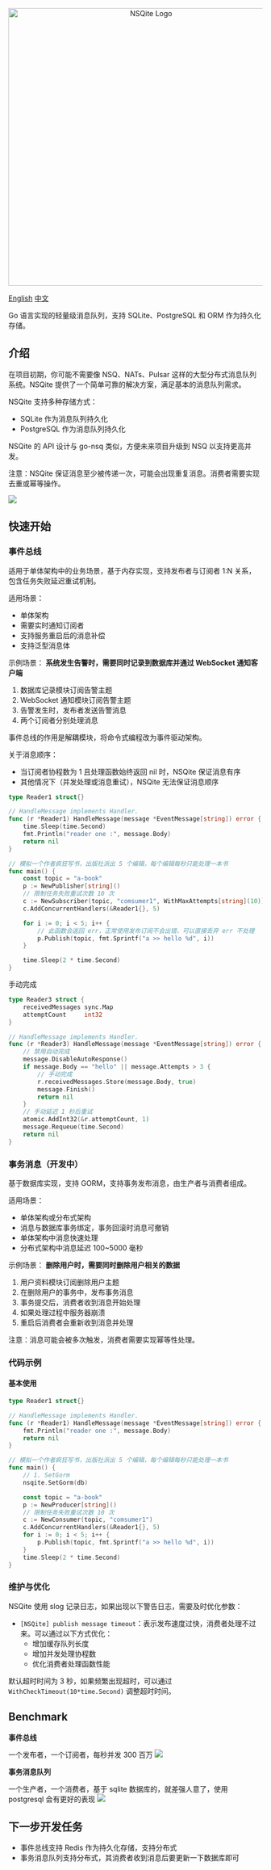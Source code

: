 
<p align="center">
    <img src="logo.webp" alt="NSQite Logo" width="550"/>
</p>

[English](./README.md) [中文](./README.md)

Go 语言实现的轻量级消息队列，支持 SQLite、PostgreSQL 和 ORM 作为持久化存储。

## 介绍

在项目初期，你可能不需要像 NSQ、NATs、Pulsar 这样的大型分布式消息队列系统。NSQite 提供了一个简单可靠的解决方案，满足基本的消息队列需求。

NSQite 支持多种存储方式：
- SQLite 作为消息队列持久化
- PostgreSQL 作为消息队列持久化

NSQite 的 API 设计与 go-nsq 类似，方便未来项目升级到 NSQ 以支持更高并发。

注意：NSQite 保证消息至少被传递一次，可能会出现重复消息。消费者需要实现去重或幂等操作。

![](./docs/1.gif)

## 快速开始

### 事件总线

适用于单体架构中的业务场景，基于内存实现，支持发布者与订阅者 1:N 关系，包含任务失败延迟重试机制。

适用场景：
+ 单体架构
+ 需要实时通知订阅者
+ 支持服务重启后的消息补偿
+ 支持泛型消息体

示例场景：
**系统发生告警时，需要同时记录到数据库并通过 WebSocket 通知客户端**

1. 数据库记录模块订阅告警主题
2. WebSocket 通知模块订阅告警主题
3. 告警发生时，发布者发送告警消息
4. 两个订阅者分别处理消息

事件总线的作用是解耦模块，将命令式编程改为事件驱动架构。

关于消息顺序：
- 当订阅者协程数为 1 且处理函数始终返回 nil 时，NSQite 保证消息有序
- 其他情况下（并发处理或消息重试），NSQite 无法保证消息顺序

```go
type Reader1 struct{}

// HandleMessage implements Handler.
func (r *Reader1) HandleMessage(message *EventMessage[string]) error {
	time.Sleep(time.Second)
	fmt.Println("reader one :", message.Body)
	return nil
}

// 模拟一个作者疯狂写书，出版社派出 5 个编辑，每个编辑每秒只能处理一本书
func main() {
	const topic = "a-book"
	p := NewPublisher[string]()
	// 限制任务失败重试次数 10 次
	c := NewSubscriber(topic, "comsumer1", WithMaxAttempts[string](10))
	c.AddConcurrentHandlers(&Reader1{}, 5)

	for i := 0; i < 5; i++ {
		// 此函数会返回 err，正常使用发布订阅不会出错，可以直接丢弃 err 不处理
		p.Publish(topic, fmt.Sprintf("a >> hello %d", i))
	}

	time.Sleep(2 * time.Second)
}

```

手动完成
```go
type Reader3 struct {
	receivedMessages sync.Map
	attemptCount     int32
}

// HandleMessage implements Handler.
func (r *Reader3) HandleMessage(message *EventMessage[string]) error {
	// 禁用自动完成
	message.DisableAutoResponse()
	if message.Body == "hello" || message.Attempts > 3 {
		// 手动完成
		r.receivedMessages.Store(message.Body, true)
		message.Finish()
		return nil
	}
	// 手动延迟 1 秒后重试
	atomic.AddInt32(&r.attemptCount, 1)
	message.Requeue(time.Second)
	return nil
}
```

### 事务消息（开发中）

基于数据库实现，支持 GORM，支持事务发布消息，由生产者与消费者组成。

适用场景：
+ 单体架构或分布式架构
+ 消息与数据库事务绑定，事务回滚时消息可撤销
+ 单体架构中消息快速处理
+ 分布式架构中消息延迟 100~5000 毫秒

示例场景：
**删除用户时，需要同时删除用户相关的数据**

1. 用户资料模块订阅删除用户主题
2. 在删除用户的事务中，发布事务消息
3. 事务提交后，消费者收到消息开始处理
4. 如果处理过程中服务器崩溃
5. 重启后消费者会重新收到消息并处理

注意：消息可能会被多次触发，消费者需要实现幂等性处理。

### 代码示例

#### 基本使用
```go
type Reader1 struct{}

// HandleMessage implements Handler.
func (r *Reader1) HandleMessage(message *EventMessage[string]) error {
	fmt.Println("reader one :", message.Body)
	return nil
}

// 模拟一个作者疯狂写书，出版社派出 5 个编辑，每个编辑每秒只能处理一本书
func main() {
	// 1. SetGorm
	nsqite.SetGorm(db)

	const topic = "a-book"
	p := NewProducer[string]()
	// 限制任务失败重试次数 10 次
	c := NewConsumer(topic, "comsumer1")
	c.AddConcurrentHandlers(&Reader1{}, 5)
	for i := 0; i < 5; i++ {
		p.Publish(topic, fmt.Sprintf("a >> hello %d", i))
	}
	time.Sleep(2 * time.Second)
}
```


### 维护与优化

NSQite 使用 slog 记录日志，如果出现以下警告日志，需要及时优化参数：

- `[NSQite] publish message timeout`：表示发布速度过快，消费者处理不过来。可以通过以下方式优化：
  - 增加缓存队列长度
  - 增加并发处理协程数
  - 优化消费者处理函数性能

默认超时时间为 3 秒，如果频繁出现超时，可以通过 `WithCheckTimeout(10*time.Second)` 调整超时时间。

## Benchmark

**事件总线**

一个发布者，一个订阅者，每秒并发 300 百万
![](./docs/bus.webp)

**事务消息队列**

一个生产者，一个消费者，基于 sqlite 数据库的，就差强人意了，使用 postgresql 会有更好的表现
![](./docs/mq.webp)


## 下一步开发任务

- 事件总线支持 Redis 作为持久化存储，支持分布式
- 事务消息队列支持分布式，其消费者收到消息后要更新一下数据库即可